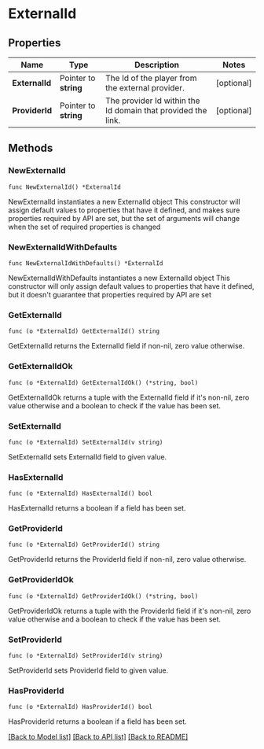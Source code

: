 # ExternalId

## Properties

Name | Type | Description | Notes
------------ | ------------- | ------------- | -------------
**ExternalId** | Pointer to **string** | The Id of the player from the external provider. | [optional] 
**ProviderId** | Pointer to **string** | The provider Id within the Id domain that provided the link. | [optional] 

## Methods

### NewExternalId

`func NewExternalId() *ExternalId`

NewExternalId instantiates a new ExternalId object
This constructor will assign default values to properties that have it defined,
and makes sure properties required by API are set, but the set of arguments
will change when the set of required properties is changed

### NewExternalIdWithDefaults

`func NewExternalIdWithDefaults() *ExternalId`

NewExternalIdWithDefaults instantiates a new ExternalId object
This constructor will only assign default values to properties that have it defined,
but it doesn't guarantee that properties required by API are set

### GetExternalId

`func (o *ExternalId) GetExternalId() string`

GetExternalId returns the ExternalId field if non-nil, zero value otherwise.

### GetExternalIdOk

`func (o *ExternalId) GetExternalIdOk() (*string, bool)`

GetExternalIdOk returns a tuple with the ExternalId field if it's non-nil, zero value otherwise
and a boolean to check if the value has been set.

### SetExternalId

`func (o *ExternalId) SetExternalId(v string)`

SetExternalId sets ExternalId field to given value.

### HasExternalId

`func (o *ExternalId) HasExternalId() bool`

HasExternalId returns a boolean if a field has been set.

### GetProviderId

`func (o *ExternalId) GetProviderId() string`

GetProviderId returns the ProviderId field if non-nil, zero value otherwise.

### GetProviderIdOk

`func (o *ExternalId) GetProviderIdOk() (*string, bool)`

GetProviderIdOk returns a tuple with the ProviderId field if it's non-nil, zero value otherwise
and a boolean to check if the value has been set.

### SetProviderId

`func (o *ExternalId) SetProviderId(v string)`

SetProviderId sets ProviderId field to given value.

### HasProviderId

`func (o *ExternalId) HasProviderId() bool`

HasProviderId returns a boolean if a field has been set.


[[Back to Model list]](../README.md#documentation-for-models) [[Back to API list]](../README.md#documentation-for-api-endpoints) [[Back to README]](../README.md)


